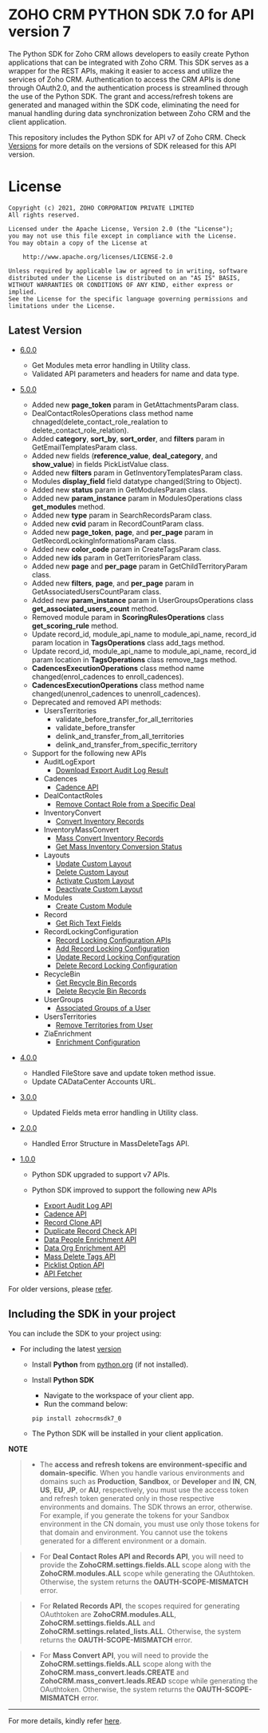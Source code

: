 # ZOHO CRM PYTHON SDK 7.0 for API version 7

The Python SDK for Zoho CRM allows developers to easily create Python applications that can be integrated with Zoho CRM. This SDK serves as a wrapper for the REST APIs, making it easier to access and utilize the services of Zoho CRM. 
Authentication to access the CRM APIs is done through OAuth2.0, and the authentication process is streamlined through the use of the Python SDK. The grant and access/refresh tokens are generated and managed within the SDK code, eliminating the need for manual handling during data synchronization between Zoho CRM and the client application.

This repository includes the Python SDK for API v7 of Zoho CRM. Check [Versions](https://github.com/zoho/zohocrm-python-sdk-7.0/releases) for more details on the versions of SDK released for this API version.

License
=======

    Copyright (c) 2021, ZOHO CORPORATION PRIVATE LIMITED 
    All rights reserved. 

    Licensed under the Apache License, Version 2.0 (the "License"); 
    you may not use this file except in compliance with the License. 
    You may obtain a copy of the License at 
    
        http://www.apache.org/licenses/LICENSE-2.0 
    
    Unless required by applicable law or agreed to in writing, software 
    distributed under the License is distributed on an "AS IS" BASIS, 
    WITHOUT WARRANTIES OR CONDITIONS OF ANY KIND, either express or implied. 
    See the License for the specific language governing permissions and 
    limitations under the License.

## Latest Version

- [6.0.0](/versions/6.0.0/README.md)
  - Get Modules meta error handling in Utility class.
  - Validated API parameters and headers for name and data type.

- [5.0.0](/versions/5.0.0/README.md)

  - Added new **page_token** param in GetAttachmentsParam class.
  - DealContactRolesOperations class method name chnaged(delete_contact_role_realation to delete_contact_role_relation).
  - Added **category**, **sort_by**, **sort_order**, and **filters** param in GetEmailTemplatesParam class.
  - Added new fields (**reference_value**, **deal_category**, and **show_value**) in fields PickListValue class.
  - Added new **filters** param in GetInventoryTemplatesParam class.
  - Modules **display_field** field datatype changed(String to Object).
  - Added new **status** param in GetModulesParam class.
  - Added new **param_instance** param in ModulesOperations class **get_modules** method.
  - Added new **type** param in SearchRecordsParam class.
  - Added new **cvid** param in RecordCountParam class.
  - Added new **page_token**, **page**, and **per_page** param in GetRecordLockingInformationsParam class.
  - Added new **color_code** param in CreateTagsParam class.
  - Added new **ids** param in GetTerritoriesParam class.
  - Added new **page** and **per_page** param in GetChildTerritoryParam class.
  - Added new **filters**, **page**, and **per_page** param in GetAssociatedUsersCountParam class.
  - Added new **param_instance** param in UserGroupsOperations class **get_associated_users_count** method.
  - Removed module param in **ScoringRulesOperations** class **get_scoring_rule** method.
  - Update record_id, module_api_name to module_api_name, record_id param location in **TagsOperations** class add_tags method.
  - Update record_id, module_api_name to module_api_name, record_id param location in **TagsOperations** class remove_tags method.
  - **CadencesExecutionOperations** class method name changed(enrol_cadences to enroll_cadences).
  - **CadencesExecutionOperations** class method name changed(unenrol_cadences to unenroll_cadences).
  - Deprecated and removed API methods:
    - UsersTerritories
      - validate_before_transfer_for_all_territories
      - validate_before_transfer
      - delink_and_transfer_from_all_territories
      - delink_and_transfer_from_specific_territory
  - Support for the following new APIs
    - AuditLogExport
      - [Download Export Audit Log Result](https://www.zoho.com/crm/developer/docs/api/v7/download-export-audit-log-result.html)
    - Cadences
      - [Cadence API](https://www.zoho.com/crm/developer/docs/api/v7/cadences/get-cadences.html)
    - DealContactRoles
      - [Remove Contact Role from a Specific Deal](https://www.zoho.com/crm/developer/docs/api/v7/remove-contact-role-from-a-specific-deal.html)
    - InventoryConvert
      - [Convert Inventory Records](https://www.zoho.com/crm/developer/docs/api/v7/inventory-convert.html)
    - InventoryMassConvert
      - [Mass Convert Inventory Records](https://www.zoho.com/crm/developer/docs/api/v7/mass-inventory-convert.html)
      - [Get Mass Inventory Conversion Status](https://www.zoho.com/crm/developer/docs/api/v7/mass-inventory-conversion-status-api.html)
    - Layouts
      - [Update Custom Layout](https://www.zoho.com/crm/developer/docs/api/v7/update-custom-layout.html)
      - [Delete Custom Layout](https://www.zoho.com/crm/developer/docs/api/v7/delete-custom-layout.html)
      - [Activate Custom Layout](https://www.zoho.com/crm/developer/docs/api/v7/activate-custom-layout.html)
      - [Deactivate Custom Layout](https://www.zoho.com/crm/developer/docs/api/v7/deactivate-custom-layout.html)
    - Modules
      - [Create Custom Module](https://www.zoho.com/crm/developer/docs/api/v7/create-custom-module-api.html)
    - Record
      - [Get Rich Text Fields](https://www.zoho.com/crm/developer/docs/api/v7/get-rich-text-fields.html)
    - RecordLockingConfiguration
      - [Record Locking Configuration APIs](https://www.zoho.com/crm/developer/docs/api/v7/get-record-locking-config.html)
      - [Add Record Locking Configuration](https://www.zoho.com/crm/developer/docs/api/v7/add-record-locking-config.html)
      - [Update Record Locking Configuration](https://www.zoho.com/crm/developer/docs/api/v7/update-record-locking-config.html)
      - [Delete Record Locking Configuration](https://www.zoho.com/crm/developer/docs/api/v7/delete-record-locking-config.html)
    - RecycleBin
      - [Get Recycle Bin Records](https://www.zoho.com/crm/developer/docs/api/v7/get-recycle-bin.html)
      - [Delete Recycle Bin Records](https://www.zoho.com/crm/developer/docs/api/v7/del-recycle-bin-records.html)
    - UserGroups
      - [Associated Groups of a User](https://www.zoho.com/crm/developer/docs/api/v7/associated-groups-of-a-user.html)
    - UsersTerritories
      - [Remove Territories from User](https://www.zoho.com/crm/developer/docs/api/v7/remove-territories-from-user.html)
    - ZiaEnrichment
      - [Enrichment Configuration](https://www.zoho.com/crm/developer/docs/api/v7/zia-enrichment/get-config.html)


- [4.0.0](/versions/4.0.0/README.md)

  - Handled FileStore save and update token method issue.
  - Update CADataCenter Accounts URL.

- [3.0.0](/versions/3.0.0/README.md)
  - Updated Fields meta error handling in Utility class.

- [2.0.0](/versions/2.0.0/README.md)

    - Handled Error Structure in MassDeleteTags API.

- [1.0.0](/versions/1.0.0/README.md)

    - Python SDK upgraded to support v7 APIs.

    - Python SDK improved to support the following new APIs

      - [Export Audit Log API](https://www.zoho.com/crm/developer/docs/api/v7/create-export-audit-log.html)
      - [Cadence API](https://www.zoho.com/crm/developer/docs/api/v7/cadences/get-cadences.html)
      - [Record Clone API](https://www.zoho.com/crm/developer/docs/api/v7/record-clone.html)
      - [Duplicate Record Check API](https://www.zoho.com/crm/developer/docs/api/v7/enable-duplicate-record-check.html)
      - [Data People Enrichment API](https://www.zoho.com/crm/developer/docs/api/v7/zia-enrichment/create-ppl-enrichment.html)
      - [Data Org Enrichment API](https://www.zoho.com/crm/developer/docs/api/v7/zia-enrichment/get-config.html)
      - [Mass Delete Tags API](https://www.zoho.com/crm/developer/docs/api/v7/mass-delete-tags.html)
      - [Picklist Option API](https://www.zoho.com/crm/developer/docs/api/v7/picklist-values.html)
      - [API Fetcher](https://www.zoho.com/crm/developer/docs/api/v7/list-available-rest-apis.html)


For older versions, please [refer](https://github.com/zoho/zohocrm-python-sdk-7.0/releases).


## Including the SDK in your project
You can include the SDK to your project using:

- For including the latest [version](https://github.com/zoho/zohocrm-python-sdk-7.0/releases/tag/6.0.0)

    - Install **Python** from [python.org](https://www.python.org/downloads/) (if not installed).

    - Install **Python SDK**
        - Navigate to the workspace of your client app.
        - Run the command below:

        ```sh
        pip install zohocrmsdk7_0
        ```
    - The Python SDK will be installed in your client application.


**NOTE** 

> - The **access and refresh tokens are environment-specific and domain-specific**. When you handle various environments and domains such as **Production**, **Sandbox**, or **Developer** and **IN**, **CN**, **US**, **EU**, **JP**, or **AU**, respectively, you must use the access token and refresh token generated only in those respective environments and domains. The SDK throws an error, otherwise.
For example, if you generate the tokens for your Sandbox environment in the CN domain, you must use only those tokens for that domain and environment. You cannot use the tokens generated for a different environment or a domain.

> - For **Deal Contact Roles API and Records API**, you will need to provide the **ZohoCRM.settings.fields.ALL** scope along with the **ZohoCRM.modules.ALL** scope while generating the OAuthtoken. Otherwise, the system returns the **OAUTH-SCOPE-MISMATCH** error.

> - For **Related Records API**, the scopes required for generating OAuthtoken are **ZohoCRM.modules.ALL**, **ZohoCRM.settings.fields.ALL** and **ZohoCRM.settings.related_lists.ALL**. Otherwise, the system returns the **OAUTH-SCOPE-MISMATCH** error.

> - For **Mass Convert API**, you will need to provide the **ZohoCRM.settings.fields.ALL** scope along with the **ZohoCRM.mass_convert.leads.CREATE** and **ZohoCRM.mass_convert.leads.READ** scope while generating the OAuthtoken. Otherwise, the system returns the **OAUTH-SCOPE-MISMATCH** error.

---

For more details, kindly refer [here](/versions/6.0.0/README.md).
